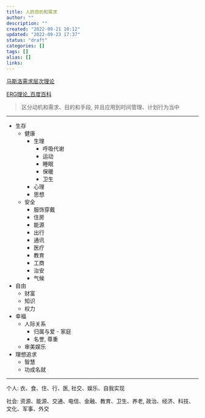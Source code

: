 ```yaml
---
title: 人的目的和需求
author: ""
description: ""
created: "2022-09-21 10:12"
updated: "2022-09-23 17:37"
status: "draft"
categories: []
tags: []
alias: []
links: 
---
```


[马斯洛需求层次理论](../areas/Education/马斯洛需求层次理论.md)

[ERG理论_百度百科](https://baike.baidu.com/item/ERG理论/10032815?fr=aladdin)

> 区分动机和需求、目的和手段, 并且应用到时间管理、计划行为当中

---
- 生存
    - 健康
        - 生理
            - 呼吸代谢
            - 运动
            - 睡眠
            - 保暖
            - 卫生
        - 心理
        - 思想
    - 安全
        - 服饰穿戴
        - 住房
        - 能源
        - 出行
        - 通讯
        - 医疗
        - 教育
        - 工商
        - 治安
        - 气候
- 自由
    - 财富
    - 知识
    - 权力
- 幸福
    - 人际关系
        - 归属与爱 - 家庭
        - 名誉, 尊重
    - 审美娱乐
- 理想追求
    - 智慧
    - 功成名就

---
个人: 衣、食、住、行、医, 社交、娱乐、自我实现

社会: 资源、能源、交通、电信、金融、教育、卫生、养老, 政治、经济、科技、文化、军事、外交